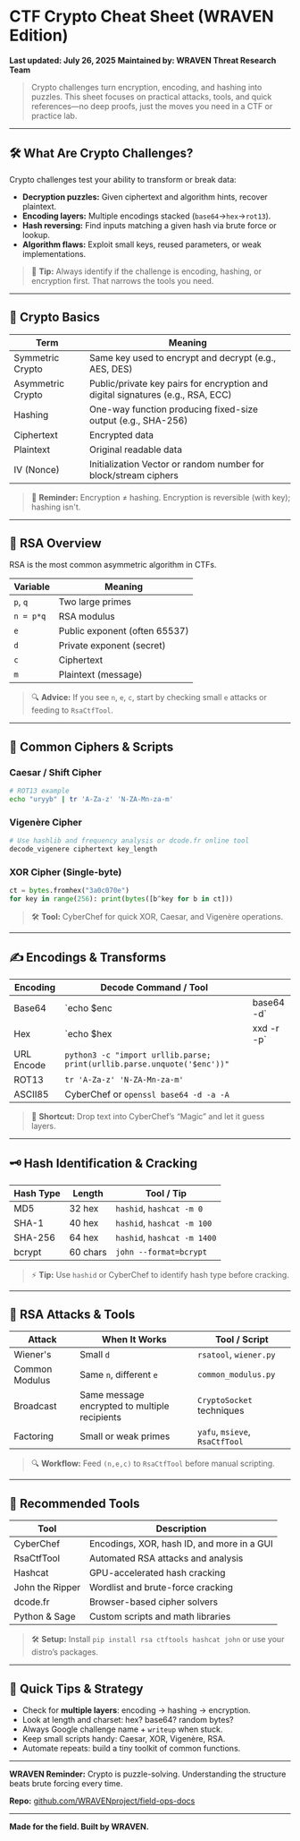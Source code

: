 # CTF Crypto Cheat Sheet (WRAVEN Edition)

**Last updated: July 26, 2025**
**Maintained by: WRAVEN Threat Research Team**

> Crypto challenges turn encryption, encoding, and hashing into puzzles. This sheet focuses on practical attacks, tools, and quick references—no deep proofs, just the moves you need in a CTF or practice lab.

---

## 🛠 What Are Crypto Challenges?

Crypto challenges test your ability to transform or break data:

* **Decryption puzzles:** Given ciphertext and algorithm hints, recover plaintext.
* **Encoding layers:** Multiple encodings stacked (`base64`→`hex`→`rot13`).
* **Hash reversing:** Find inputs matching a given hash via brute force or lookup.
* **Algorithm flaws:** Exploit small keys, reused parameters, or weak implementations.

> 🎯 **Tip:** Always identify if the challenge is encoding, hashing, or encryption first. That narrows the tools you need.

---

## 📖 Crypto Basics

| Term              | Meaning                                                                         |
| ----------------- | ------------------------------------------------------------------------------- |
| Symmetric Crypto  | Same key used to encrypt and decrypt (e.g., AES, DES)                           |
| Asymmetric Crypto | Public/private key pairs for encryption and digital signatures (e.g., RSA, ECC) |
| Hashing           | One-way function producing fixed-size output (e.g., SHA-256)                    |
| Ciphertext        | Encrypted data                                                                  |
| Plaintext         | Original readable data                                                          |
| IV (Nonce)        | Initialization Vector or random number for block/stream ciphers                 |

> 📒 **Reminder:** Encryption ≠ hashing. Encryption is reversible (with key); hashing isn't.

---

## 🔐 RSA Overview

RSA is the most common asymmetric algorithm in CTFs.

| Variable  | Meaning                       |
| --------- | ----------------------------- |
| `p`, `q`  | Two large primes              |
| `n = p*q` | RSA modulus                   |
| `e`       | Public exponent (often 65537) |
| `d`       | Private exponent (secret)     |
| `c`       | Ciphertext                    |
| `m`       | Plaintext (message)           |

> 🔍 **Advice:** If you see `n`, `e`, `c`, start by checking small `e` attacks or feeding to `RsaCtfTool`.

---

## 🔐 Common Ciphers & Scripts

### Caesar / Shift Cipher

```bash
# ROT13 example
echo "uryyb" | tr 'A-Za-z' 'N-ZA-Mn-za-m'
```

### Vigenère Cipher

```bash
# Use hashlib and frequency analysis or dcode.fr online tool
decode_vigenere ciphertext key_length
```

### XOR Cipher (Single-byte)

```python
ct = bytes.fromhex("3a0c070e")
for key in range(256): print(bytes([b^key for b in ct]))
```

> 🛠 **Tool:** CyberChef for quick XOR, Caesar, and Vigenère operations.

---

## ✍️ Encodings & Transforms

| Encoding   | Decode Command / Tool                                                   |             |
| ---------- | ----------------------------------------------------------------------- | ----------- |
| Base64     | \`echo \$enc                                                            | base64 -d\` |
| Hex        | \`echo \$hex                                                            | xxd -r -p\` |
| URL Encode | `python3 -c "import urllib.parse; print(urllib.parse.unquote('$enc'))"` |             |
| ROT13      | `tr 'A-Za-z' 'N-ZA-Mn-za-m'`                                            |             |
| ASCII85    | CyberChef or `openssl base64 -d -a -A`                                  |             |

> 🔧 **Shortcut:** Drop text into CyberChef’s “Magic” and let it guess layers.

---

## 🗝️ Hash Identification & Cracking

| Hash Type | Length   | Tool / Tip                  |
| --------- | -------- | --------------------------- |
| MD5       | 32 hex   | `hashid`, `hashcat -m 0`    |
| SHA-1     | 40 hex   | `hashid`, `hashcat -m 100`  |
| SHA-256   | 64 hex   | `hashid`, `hashcat -m 1400` |
| bcrypt    | 60 chars | `john --format=bcrypt`      |

> ⚡ **Tip:** Use `hashid` or CyberChef to identify hash type before cracking.

---

## 🔎 RSA Attacks & Tools

| Attack         | When It Works                                 | Tool / Script                  |
| -------------- | --------------------------------------------- | ------------------------------ |
| Wiener's       | Small `d`                                     | `rsatool`, `wiener.py`         |
| Common Modulus | Same `n`, different `e`                       | `common_modulus.py`            |
| Broadcast      | Same message encrypted to multiple recipients | `CryptoSocket` techniques      |
| Factoring      | Small or weak primes                          | `yafu`, `msieve`, `RsaCtfTool` |

> 🔍 **Workflow:** Feed `(n,e,c)` to `RsaCtfTool` before manual scripting.

---

## 🧠 Recommended Tools

| Tool            | Description                                |
| --------------- | ------------------------------------------ |
| CyberChef       | Encodings, XOR, hash ID, and more in a GUI |
| RsaCtfTool      | Automated RSA attacks and analysis         |
| Hashcat         | GPU-accelerated hash cracking              |
| John the Ripper | Wordlist and brute-force cracking          |
| dcode.fr        | Browser-based cipher solvers               |
| Python & Sage   | Custom scripts and math libraries          |

> 🛠 **Setup:** Install `pip install rsa ctftools hashcat john` or use your distro’s packages.

---

## 🧪 Quick Tips & Strategy

* Check for **multiple layers**: encoding → hashing → encryption.
* Look at length and charset: hex? base64? random bytes?
* Always Google challenge name + `writeup` when stuck.
* Keep small scripts handy: Caesar, XOR, Vigenère, RSA.
* Automate repeats: build a tiny toolkit of common functions.

---

**WRAVEN Reminder:** Crypto is puzzle-solving. Understanding the structure beats brute forcing every time.

**Repo:** [github.com/WRAVENproject/field-ops-docs](https://github.com/WRAVENproject/field-ops-docs)

---

**Made for the field. Built by WRAVEN.**
